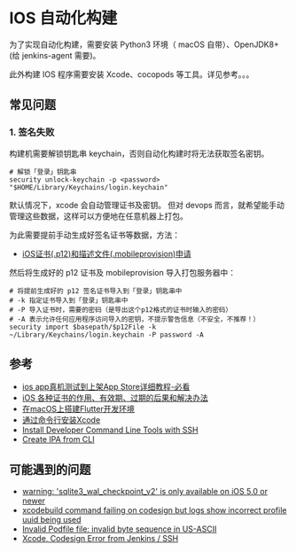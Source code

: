 # IOS 自动化构建

为了实现自动化构建，需要安装 Python3 环境（ macOS 自带）、OpenJDK8+(给 jenkins-agent 需要)。

此外构建 IOS 程序需要安装 Xcode、cocopods 等工具。详见参考。。。

## 常见问题

### 1. 签名失败

构建机需要解锁钥匙串 keychain，否则自动化构建时将无法获取签名密钥。

```
# 解锁「登录」钥匙串
security unlock-keychain -p <password> "$HOME/Library/Keychains/login.keychain"
```

默认情况下，xcode 会自动管理证书及密钥。
但对 devops 而言，就希望能手动管理这些数据，这样可以方便地在任意机器上打包。

为此需要提前手动生成好签名证书等数据，方法：

- [iOS证书(.p12)和描述文件(.mobileprovision)申请 ](https://ask.dcloud.net.cn/article/152)

然后将生成好的 p12 证书及 mobileprovision 导入打包服务器中：

```shell
# 将提前生成好的 p12 签名证书导入到「登录」钥匙串中
# -k 指定证书导入到「登录」钥匙串中
# -P 导入证书时，需要的密码（是导出这个p12格式的证书时输入的密码）
# -A 表示允许任何应用程序访问导入的密钥，不提示警告信息（不安全，不推荐！）
security import $basepath/$p12File -k ~/Library/Keychains/login.keychain -P password -A
```

## 参考

- [ios app真机测试到上架App Store详细教程-必看](http://blog.applicationloader.net/blog/zh/88.html)
- [iOS 各种证书的作用、有效期、过期的后果和解决办法](https://www.jianshu.com/p/95ca850e7ece)
- [在macOS上搭建Flutter开发环境](https://flutterchina.club/setup-macos/)
- [通过命令行安装Xcode](https://apple.stackovernet.com/cn/q/23219)
- [Install Developer Command Line Tools with SSH](https://apple.stackexchange.com/questions/75684/installing-xcode-via-command-line)
- [Create IPA from CLI](https://github.com/flutter/flutter/issues/13065)

## 可能遇到的问题

- [warning: 'sqlite3_wal_checkpoint_v2' is only available on iOS 5.0 or newer](https://stackoverflow.com/questions/55594435/failed-to-build-ios-app-after-upgrading-my-flutter-version)
- [xcodebuild command failing on codesign but logs show incorrect profile uuid being used](https://stackoverflow.com/questions/30089572/xcodebuild-command-failing-on-codesign-but-logs-show-incorrect-profile-uuid-bein)
- [Invalid Podfile file: invalid byte sequence in US-ASCII](https://github.com/CocoaPods/CocoaPods/issues/639)
- [Xcode, Codesign Error from Jenkins / SSH](https://stackoverflow.com/questions/26475404/xcode-codesign-error-from-jenkins-ssh-user-interaction-is-not-allowed)
